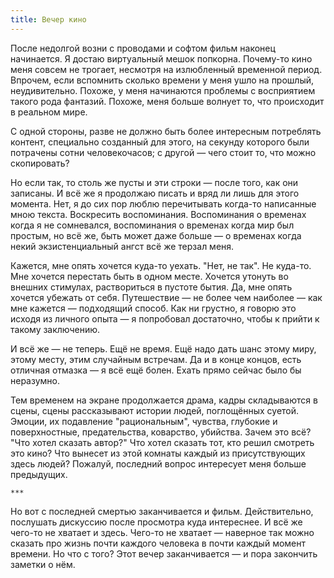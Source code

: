```yaml
---
title: Вечер кино
---
```


После недолгой возни с проводами и софтом фильм наконец начинается. Я достаю
виртуальный мешок попкорна. Почему-то кино меня совсем не трогает, несмотря на
излюбленный временной период. Впрочем, если вспомнить сколько времени у меня
ушло на прошлый, неудивительно. Похоже, у меня начинаются проблемы с восприятием
такого рода фантазий. Похоже, меня больше волнует то, что происходит в реальном
мире.

С одной стороны, разве не должно быть более интересным потреблять контент,
специально созданный для этого, на секунду которого были потрачены сотни
человекочасов; с другой — чего стоит то, что можно скопировать?

Но если так, то столь же пусты и эти строки — после того, как они записаны. И
всё же я продолжаю писать и вряд ли лишь для этого момента. Нет, я до сих пор
люблю перечитывать когда-то написанные мною текста. Воскресить
воспоминания. Воспоминания о временах когда я не сомневался, воспоминания о
временах когда мир был простым, но всё же, быть может даже больше — о временах
когда некий экзистенциальный ангст всё же терзал меня.

Кажется, мне опять хочется куда-то уехать. "Нет, не так". Не куда-то. Мне
хочется перестать быть в одном месте. Хочется утонуть во внешних стимулах,
раствориться в пустоте бытия. Да, мне опять хочется убежать от себя. Путешествие
— не более чем наиболее — как мне кажется — подходящий способ. Как ни грустно, я
говорю это исходя из личного опыта — я попробовал достаточно, чтобы к прийти к
такому заключению.

И всё же — не теперь. Ещё не время. Ещё надо дать шанс этому миру, этому месту,
этим случайным встречам. Да и в конце концов, есть отличная отмазка — я всё ещё
болен. Ехать прямо сейчас было бы неразумно.

Тем временем на экране продолжается драма, кадры складываются в сцены, сцены
рассказывают истории людей, поглощённых суетой. Эмоции, их подавление
"рациональным", чувства, глубокие и поверхностные, предательства, коварство,
убийства. Зачем это всё? "Что хотел сказать автор?" Что хотел сказать тот, кто
решил смотреть это кино? Что вынесет из этой комнаты каждый из присутствующих
здесь людей? Пожалуй, последний вопрос интересует меня больше предыдущих.

    ***

Но вот с последней смертью заканчивается и фильм. Действительно, послушать
дискуссию после просмотра куда интереснее. И всё же чего-то не хватает и
здесь. Чего-то не хватает — наверное так можно сказать про жизнь почти каждого
человека в почти каждый момент времени. Но что с того? Этот вечер заканчивается
— и пора закончить заметки о нём.
